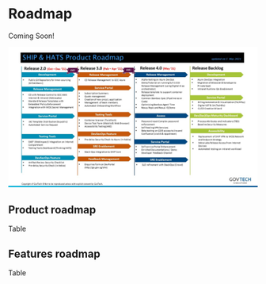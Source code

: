 # Roadmap

Coming Soon!


![Roadmap](./images/ship-hats-roadmap.jpg)


## Product roadmap

Table

## Features roadmap

Table


